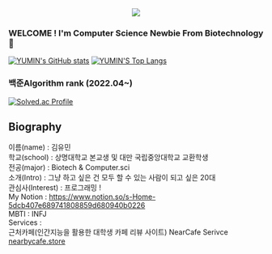 <div align=center>
	<img src="https://capsule-render.vercel.app/api?type=waving&color=auto&height=200&section=header&text=%20Yumin!&fontSize=90" />	
</div>

### WELCOME ! I'm Computer Science Newbie From Biotechnology 👋
[![YUMIN's GitHub stats](https://github-readme-stats.vercel.app/api?username=minyou2675)](https://github.com/anuraghazra/github-readme-stats)
[![YUMIN'S Top Langs](https://github-readme-stats.vercel.app/api/top-langs/?username=minyou2675&layout=compact)](https://github.com/anuraghazra/github-readme-stats)
### 백준Algorithm rank (2022.04~)
[![Solved.ac Profile](http://mazassumnida.wtf/api/v2/generate_badge?boj=kym2675)](https://solved.ac/kym2675/)

## Biography
이름(name) : 김유민
</br>학교(school) : 상명대학교 본교생 및 대만 국립중앙대학교 교환학생
</br> 전공(major) : Biotech & Computer.sci 
</br> 소개(Intro) : 그냥 하고 싶은 건 모두 할 수 있는 사람이 되고 싶은 20대
</br> 관심사(Interest) : 프로그래밍 ! 
</br> My Notion : https://www.notion.so/s-Home-5dcb407e689741808859d680940b0226
</br> MBTI : INFJ
</br> Services : 
</br> 근처카페(인간지능을 활용한 대학생 카페 리뷰 사이트) NearCafe Serivce <a href=https://nearbycafe.store>nearbycafe.store</a>



<!--
**minyou2675/minyou2675** is a ✨ _special_ ✨ repository because its `README.md` (this file) appears on your GitHub profile.

Here are some ideas to get you started:

- 🔭 I’m currently working on ...
- 🌱 I’m currently learning ...
- 👯 I’m looking to collaborate on ...
- 🤔 I’m looking for help with ...
- 💬 Ask me about ...
- 📫 How to reach me: ...
- 😄 Pronouns: ...
- ⚡ Fun fact: ...
-->

